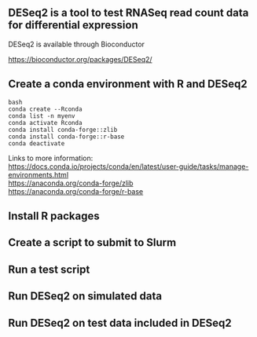 
## DESeq2 is a tool to test RNASeq read count data for differential expression

DESeq2 is available through Bioconductor

https://bioconductor.org/packages/DESeq2/


## Create a conda environment with R and DESeq2

```
bash
conda create --Rconda
conda list -n myenv
conda activate Rconda
conda install conda-forge::zlib
conda install conda-forge::r-base
conda deactivate
```

Links to more information:    
https://docs.conda.io/projects/conda/en/latest/user-guide/tasks/manage-environments.html    
https://anaconda.org/conda-forge/zlib    
https://anaconda.org/conda-forge/r-base    


## Install R packages


## Create a script to submit to Slurm




## Run a test script


## Run DESeq2 on simulated data



## Run DESeq2 on test data included in DESeq2





